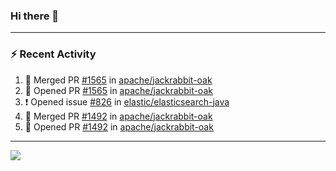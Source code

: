 ### Hi there 👋

---

### :zap: Recent Activity

<!--START_SECTION:activity-->
1. 🎉 Merged PR [#1565](https://github.com/apache/jackrabbit-oak/pull/1565) in [apache/jackrabbit-oak](https://github.com/apache/jackrabbit-oak)
2. 💪 Opened PR [#1565](https://github.com/apache/jackrabbit-oak/pull/1565) in [apache/jackrabbit-oak](https://github.com/apache/jackrabbit-oak)
3. ❗ Opened issue [#826](https://github.com/elastic/elasticsearch-java/issues/826) in [elastic/elasticsearch-java](https://github.com/elastic/elasticsearch-java)
4. 🎉 Merged PR [#1492](https://github.com/apache/jackrabbit-oak/pull/1492) in [apache/jackrabbit-oak](https://github.com/apache/jackrabbit-oak)
5. 💪 Opened PR [#1492](https://github.com/apache/jackrabbit-oak/pull/1492) in [apache/jackrabbit-oak](https://github.com/apache/jackrabbit-oak)
<!--END_SECTION:activity-->

---

<!--
**fabriziofortino/fabriziofortino** is a ✨ _special_ ✨ repository because its `README.md` (this file) appears on your GitHub profile.

Here are some ideas to get you started:

- 🔭 I’m currently working on ...
- 🌱 I’m currently learning ...
- 👯 I’m looking to collaborate on ...
- 🤔 I’m looking for help with ...
- 💬 Ask me about ...
- 📫 How to reach me: ...
- 😄 Pronouns: ...
- ⚡ Fun fact: ...
-->
![](https://komarev.com/ghpvc/?username=fabriziofortino)
